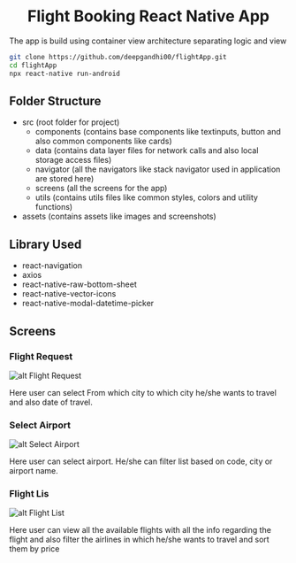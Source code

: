 <!-- Title -->
<h1 align="center">
  Flight Booking React Native App
</h1>

<p>
    The app is build using container view architecture separating logic and view
</p>

<!-- Body -->

```sh
git clone https://github.com/deepgandhi00/flightApp.git
cd flightApp
npx react-native run-android
```

## Folder Structure

- src (root folder for project)
  - components (contains base components like textinputs, button and also common components like cards)
  - data (contains data layer files for network calls and also local storage access files)
  - navigator (all the navigators like stack navigator used in application are stored here)
  - screens (all the screens for the app)
  - utils (contains utils files like common styles, colors and utility functions)
- assets (contains assets like images and screenshots)

## Library Used

- react-navigation
- axios
- react-native-raw-bottom-sheet
- react-native-vector-icons
- react-native-modal-datetime-picker

## Screens

<h3>Flight Request</h3>

![alt Flight Request](https://github.com/deepgandhi00/flightApp/blob/master/assets/screenshots/flightRequest.jpeg?raw=true)

<p>
    Here user can select From which city to which city he/she wants to travel and also date of travel.
</p>


<h3>Select Airport</h3>

![alt Select Airport](https://github.com/deepgandhi00/flightApp/blob/master/assets/screenshots/selectAirport.jpeg?raw=true)

<p>
    Here user can select airport. He/she can filter list based on code, city or airport name.
</p>


<h3>Flight Lis</h3>

![alt Flight List](https://github.com/deepgandhi00/flightApp/blob/master/assets/screenshots/flightList.jpeg?raw=true)

<p>
    Here user can view all the available flights with all the info regarding the flight and also filter the airlines in which he/she wants to travel and sort them by price
</p>
